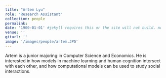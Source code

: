 ```yaml
---
title: "Artem Lyu"
role: "Research Assistant"
collection: people
permalink: 
date: '1900-01-01' #jekyll requires this or the site will not build. not sure what it does yet. order?
venue: ''
giturl: ''
image: '/images/people/artem.JPG'
---
```

Artem is a junior majoring in Computer Science and Economics. He is interested in how models in machine learning and human cognition intersect with each other, and how computational models can be used to study social interactions.